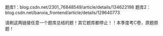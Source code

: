 题库1：blog.csdn.net/2301_76848549/article/details/134622198
题库2：blog.csdn.net/banxia_frontend/article/details/129640773

请刷这两链接任意一个题库总结的题！其它题库都停止！！本季度考C卷，原题原题！
